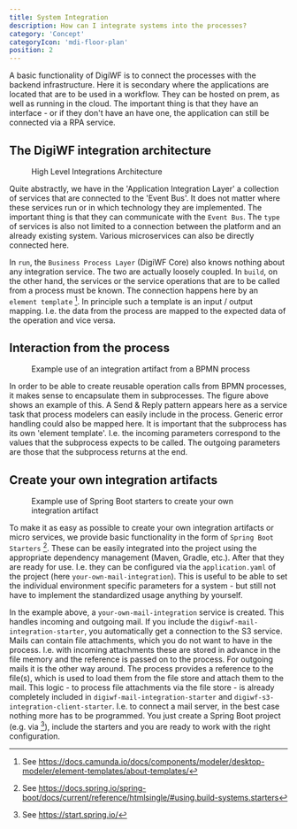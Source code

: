 ```yaml
---
title: System Integration
description: How can I integrate systems into the processes?
category: 'Concept'
categoryIcon: 'mdi-floor-plan'
position: 2
---
```


A basic functionality of DigiWF is to connect the processes with the backend infrastructure. Here it is
secondary where the applications are located that are to be used in a workflow. They can be hosted on prem, as well as running in the cloud. The important thing is that they have an interface - or if they don't have an
have one, the application can still be connected via a RPA service. 

## The DigiWF integration architecture
<figure>
<v-img alt="The picture shows DigiWF Core, the event bus and the integration layer with various 
integration services (e.g. S3, Mail, LDAP, etc.)." contain max-width="960" 
src="images/resources/documentation/concept/integration/digiwf_integration_architecture.png" 
lazy-src="images/resources/documentation/concept/integration/preview_digiwf_integration_architecture.png" ></v-img>
<figcaption>High Level Integrations Architecture</figcaption>
</figure>

Quite abstractly, we have in the 'Application Integration Layer' a collection of services that are connected to the 'Event Bus'. It does not matter where these services run or in which technology they are implemented. The important thing is that they can communicate with the `Event Bus`. The `type` of services is also not limited to a connection between the platform and an already existing system. Various microservices can also be directly connected here.

In `run`, the `Business Process Layer` (DigiWF Core) also knows nothing about any integration service. The two are actually loosely coupled. In `build`, on the other hand, the services or the service operations that are to be called from a process must be known. The connection happens here by an `element template` [^1]. In principle such a template is an input / output mapping. I.e. the data from the process are mapped to the expected data of the operation and vice versa.

## Interaction from the process
<figure>
<v-img alt="It is shown how a call of an integration artifact with the help of a subprocess from a 
BPMN process could look like." contain 
max-width="960" 
src="images/resources/documentation/concept/integration/digiwf_integrate_from_process.png" 
lazy-src="images/resources/documentation/concept/integration/preview_digiwf_integrate_from_process.png" ></v-img>
<figcaption>Example use of an integration artifact from a BPMN process</figcaption>
</figure>

In order to be able to create reusable operation calls from BPMN processes, it makes sense to encapsulate them in subprocesses. The figure above shows an example of this. A Send & Reply pattern appears here as a service task that process modelers can easily include in the process. Generic error handling could also be mapped here. It is important that the subprocess has its own 'element template'. I.e. the incoming parameters correspond to the values that the subprocess expects to be called. The outgoing parameters are those that the subprocess returns at the end.

## Create your own integration artifacts
<figure>
<v-img alt="It is shown how to include existing Spring Boot Starter components to create an create your own integration artifact." contain 
max-width="960" 
src="images/resources/documentation/concept/integration/digiwf_how_to_build_a_integration_artifact.png" 
lazy-src="images/resources/documentation/concept/integration/preview_digiwf_how_to_build_a_integration_artifact.png" ></v-img>
<figcaption>Example use of Spring Boot starters to create your own integration artifact</figcaption>
</figure>

To make it as easy as possible to create your own integration artifacts or micro services, we provide basic functionality in the form of `Spring Boot Starters` [^2]. These can be easily integrated into the project using the appropriate dependency management (Maven, Gradle, etc.). After that they are ready for use. I.e. they can be configured via the `application.yaml` of the project (here `your-own-mail-integration`). This is useful to be able to set the individual environment specific parameters for a system - but still not have to implement the standardized usage anything by yourself.

In the example above, a `your-own-mail-integration` service is created. This handles incoming and outgoing mail. If you include the `digiwf-mail-integration-starter`, you automatically get a connection to the S3 service. Mails can contain file attachments, which you do not want to have in the process. I.e. with incoming attachments these are stored in advance in the file memory and the reference is passed on to the process. For outgoing mails it is the other way around. The process provides a reference to the file(s), which is used to load them from the file store and attach them to the mail. This logic - to process file attachments via the file store - is already completely included in `digiwf-mail-integration-starter` and `digiwf-s3-integration-client-starter`. I.e. to connect a mail server, in the best case nothing more has to be programmed. You just create a Spring Boot project (e.g. via [^3]), include the starters and you are ready to work with the right configuration.

[^1]: See https://docs.camunda.io/docs/components/modeler/desktop-modeler/element-templates/about-templates/
[^2]: See https://docs.spring.io/spring-boot/docs/current/reference/htmlsingle/#using.build-systems.starters
[^3]: See https://start.spring.io/

